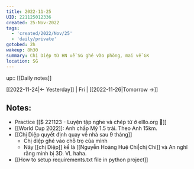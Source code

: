 ```yaml
---
title: 2022-11-25
UID: 221125012336
created: 25-Nov-2022
tags:
  - 'created/2022/Nov/25'
  - 'daily/private'
gotobed: 2h
wakeup: 8h30
summary: Chị Diệp từ HN về SG ghé vào phòng, mai về GK
location: SG
---
```

up:: [[Daily notes]]

[[2022-11-24|<- Yesterday]] | Fri | [[2022-11-26|Tomorrow ->]]

## Notes:
- Practice [[$ 221123 - Luyện tập nghe và chép từ ở elllo.org 🔎]] 
- [[World Cup 2022]]: Anh chấp Mỹ 1.5 trái. Theo Anh 15km.
- [[Chị Diệp quyết định quay về nhà sau 9 tháng]]
	- Chị diệp ghé vào chỗ trọ của mình
	- Nãy [[chị Diệp]] kể là [[Nguyễn Hoàng Huệ Chi|chị Chi]] và An nghĩ rằng mình bị 3D. VL haha.
- [[How to setup requirements.txt file in python project]]
